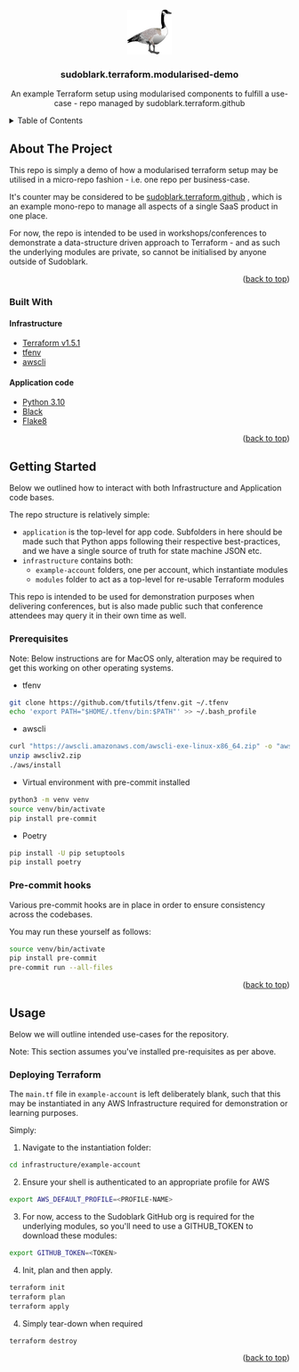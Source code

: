 <!-- PROJECT LOGO -->
<br />
<div align="center">
  <a href="https://github.com/sudoblark/sudoblark.terraform.modularised-demo">
    <img src="docs/logo.png" alt="Logo" width="80" height="80">
  </a>

<h3 align="center">sudoblark.terraform.modularised-demo</h3>

  <p align="center">
    An example Terraform setup using modularised components to fulfill a use-case - repo managed by sudoblark.terraform.github
    <br />
  </p>
</div>



<!-- TABLE OF CONTENTS -->
<details>
  <summary>Table of Contents</summary>
  <ol>
    <li>
      <a href="#about-the-project">About The Project</a>
      <ul>
        <li><a href="#built-with">Built With</a></li>
          <ul>
            <li><a href="#infrastructure">Infrastructure</a></li>
            <li><a href="#application-code">Application code</a></li>
          </ul>
      </ul>
    </li>
    <li>
      <a href="#getting-started">Getting Started</a>
      <ul>
        <li><a href="#prerequisites">Prerequisites</a></li>
        <li><a href="#pre-commit-hooks">Pre-commit hooks</a></li>
      </ul>
    </li>
    <li>
      <a href="#usage">Usage</a>
      <ul>
        <li><a href="#deploying-terraform">Deploying Terraform</a></li>
      </ul>
    </li>
  </ol>
</details>



<!-- ABOUT THE PROJECT -->
## About The Project

This repo is simply a demo of how a modularised terraform setup may be utilised
in a micro-repo fashion - i.e. one repo per business-case.

It's counter may be considered to be [sudoblark.terraform.github](https://github.com/sudoblark/sudoblark.terraform.github)
, which is an example mono-repo to manage all aspects of a single SaaS product in one place.

For now, the repo is intended to be used in workshops/conferences to demonstrate a data-structure driven approach
to Terraform - and as such the underlying modules are private, so cannot be initialised by anyone
outside of Sudoblark.

<p align="right">(<a href="#readme-top">back to top</a>)</p>



### Built With

#### Infrastructure
* [Terraform v1.5.1](https://github.com/hashicorp/terraform/releases/tag/v1.5.1)
* [tfenv](https://github.com/tfutils/tfenv)
* [awscli](https://aws.amazon.com/cli/)

#### Application code
* [Python 3.10](https://peps.python.org/pep-0619/)
* [Black](https://black.readthedocs.io/en/stable/)
* [Flake8](https://flake8.pycqa.org/en/latest/index.html)

<p align="right">(<a href="#readme-top">back to top</a>)</p>



<!-- GETTING STARTED -->
## Getting Started

Below we outlined how to interact with both Infrastructure and Application code bases.

The repo structure is relatively simple:

- `application` is the top-level for app code. Subfolders in here should be made
such that Python apps following their respective best-practices, and we
have a single source of truth for state machine JSON etc.
- `infrastructure` contains both:
  - `example-account` folders, one per account, which instantiate modules
  - `modules` folder to act as a top-level for re-usable Terraform modules

This repo is intended to be used for demonstration purposes when delivering
conferences, but is also made public such that conference attendees may
query it in their own time as well.

### Prerequisites

Note: Below instructions are for MacOS only, alteration may be required
to get this working on other operating systems.

* tfenv
```sh
git clone https://github.com/tfutils/tfenv.git ~/.tfenv
echo 'export PATH="$HOME/.tfenv/bin:$PATH"' >> ~/.bash_profile
```

* awscli
```sh
curl "https://awscli.amazonaws.com/awscli-exe-linux-x86_64.zip" -o "awscliv2.zip"
unzip awscliv2.zip
./aws/install
```

* Virtual environment with pre-commit installed

```sh
python3 -m venv venv
source venv/bin/activate
pip install pre-commit
```

* Poetry
```sh
pip install -U pip setuptools
pip install poetry
```

### Pre-commit hooks
Various pre-commit hooks are in place in order to ensure consistency across the codebases.

You may run these yourself as follows:

```sh
source venv/bin/activate
pip install pre-commit
pre-commit run --all-files
```

<p align="right">(<a href="#readme-top">back to top</a>)</p>

<!-- USAGE EXAMPLES -->
## Usage

Below we will outline intended use-cases for the repository.

Note: This section assumes you've installed pre-requisites as
per above.

### Deploying Terraform

The `main.tf` file in `example-account` is left deliberately blank, such
that this may be instantiated in any AWS Infrastructure required for
demonstration or learning purposes.

Simply:

1. Navigate to the instantiation folder:

```sh
cd infrastructure/example-account
```

2. Ensure your shell is authenticated to an appropriate profile for AWS

```sh
export AWS_DEFAULT_PROFILE=<PROFILE-NAME>
```

3. For now, access to the Sudoblark GitHub org is required for the underlying modules,
so you'll need to use a GITHUB_TOKEN to download these modules:

```sh
export GITHUB_TOKEN=<TOKEN>
```

4. Init, plan and then apply.

```sh
terraform init
terraform plan
terraform apply
```

4. Simply tear-down when required

```sh
terraform destroy
```

<p align="right">(<a href="#readme-top">back to top</a>)</p>